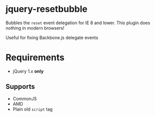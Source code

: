jquery-resetbubble
==================

Bubbles the `reset` event delegation for IE 8 and lower.  This plugin does nothing in modern browsers!

Useful for fixing Backbone.js delegate events

# Requirements

* jQuery 1.x **only**

## Supports

* CommonJS
* AMD
* Plain old `script` tag
